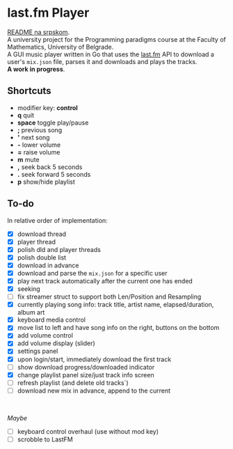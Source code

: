 # last.fm Player
[README na srpskom](README-sr.md). <br>
A university project for the Programming paradigms course at the Faculty of Mathematics, University of Belgrade.<br>
A GUI music player written in Go that uses the [last.fm](https://www.last.fm/) API to download a user's `mix.json` file, parses it and downloads and plays the tracks. <br> **A work in progress**.

## Shortcuts
- modifier key: **control**
- **q** quit
- **space** toggle play/pause
- **;** previous song
- **'** next song
- **-** lower volume
- **=** raise volume
- **m** mute
- **,** seek back 5 seconds
- **.** seek forward 5 seconds
- **p** show/hide playlist

## To-do
In relative order of implementation:
- [x] download thread
- [x] player thread 
- [x] polish dld and player threads 
- [x] polish double list 
- [x] download in advance
- [x] download and parse the `mix.json` for a specific user
- [x] play next track automatically after the current one has ended
- [x] seeking
- [ ] fix streamer struct to support both Len/Position and Resampling
- [x] currently playing song info: track title, artist name, elapsed/duration, album art
- [x] keyboard media control
- [x] move list to left and have song info on the right, buttons on the bottom
- [x] add volume control
- [x] add volume display (slider)
- [x] settings panel
- [x] upon login/start, immediately download the first track
- [ ] show download progress/downloaded indicator
- [x] change playlist panel size/just track info screen
- [ ] refresh playlist (and delete old tracks`)
- [ ] download new mix in advance, append to the current
<br>

*Maybe*

- [ ] keyboard control overhaul (use without mod key)
- [ ] scrobble to LastFM
